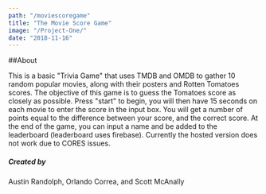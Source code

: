 ```yaml
---
path: "/moviescoregame"
title: "The Movie Score Game"
image: "/Project-One/"
date: "2018-11-16"
---
```




##About

This is a basic "Trivia Game" that uses TMDB and OMDB to gather 10 random popular movies, along with their posters and Rotten Tomatoes scores. The objective of this game is to guess the Tomatoes score as closely as possible. Press "start" to begin, you will then have 15 seconds on each movie to enter the score in the input box. You will get a number of points equal to the difference between your score, and the correct score. At the end of the game, you can input a name and be added to the leaderboard (leaderboard uses firebase). Currently the hosted version does not work due to CORES issues.

##### Created by
Austin Randolph, Orlando Correa, and Scott McAnally